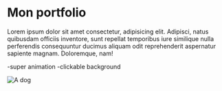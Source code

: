 # Mon portfolio


Lorem ipsum dolor sit amet consectetur, adipisicing elit. Adipisci, natus quibusdam officiis inventore, sunt repellat temporibus iure similique nulla perferendis consequuntur ducimus aliquam odit reprehenderit aspernatur sapiente magnam. Doloremque, nam!

-super animation 
-clickable background

![A dog](./image-1.jpg)